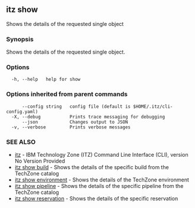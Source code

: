 ## itz show

Shows the details of the requested single object

### Synopsis

Shows the details of the requested single object.

### Options

```
  -h, --help   help for show
```

### Options inherited from parent commands

```
      --config string   config file (default is $HOME/.itz/cli-config.yaml)
  -X, --debug           Prints trace messaging for debugging
      --json            Changes output to JSON
  -v, --verbose         Prints verbose messages
```

### SEE ALSO

* [itz](itz.md)	 - IBM Technology Zone (ITZ) Command Line Interface (CLI), version No Version Provided
* [itz show build](itz_show_build.md)	 - Shows the details of the specific build from the TechZone catalog
* [itz show environment](itz_show_environment.md)	 - Shows the details of the TechZone environment
* [itz show pipeline](itz_show_pipeline.md)	 - Shows the details of the specific pipeline from the TechZone catalog
* [itz show reservation](itz_show_reservation.md)	 - Shows the details of the specific reservation


